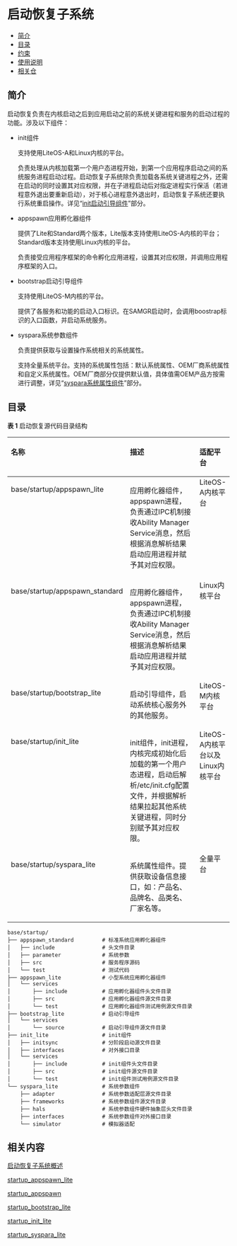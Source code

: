 # 启动恢复子系统<a name="ZH-CN_TOPIC_0000001124561621"></a>

-   [简介](#section11660541593)
-   [目录](#section161941989596)
-   [约束](#section1718733212019)
-   [使用说明](#section8533192617117)
-   [相关仓](#section1371113476307)

## 简介<a name="section11660541593"></a>

启动恢复负责在内核启动之后到应用启动之前的系统关键进程和服务的启动过程的功能。涉及以下组件：

-   init组件

    支持使用LiteOS-A和Linux内核的平台。

    负责处理从内核加载第一个用户态进程开始，到第一个应用程序启动之间的系统服务进程启动过程。启动恢复子系统除负责加载各系统关键进程之外，还需在启动的同时设置其对应权限，并在子进程启动后对指定进程实行保活（若进程意外退出要重新启动），对于核心进程意外退出时，启动恢复子系统还要执行系统重启操作。详见“[init启动引导组件](../device-dev/subsystems/subsys-boot-init.md)”部分。


-   appspawn应用孵化器组件

    提供了Lite和Standard两个版本，Lite版本支持使用LiteOS-A内核的平台；Standard版本支持使用Linux内核的平台。

    负责接受应用程序框架的命令孵化应用进程，设置其对应权限，并调用应用程序框架的入口。

-   bootstrap启动引导组件

    支持使用LiteOS-M内核的平台。

    提供了各服务和功能的启动入口标识。在SAMGR启动时，会调用boostrap标识的入口函数，并启动系统服务。

-   syspara系统参数组件

    负责提供获取与设置操作系统相关的系统属性。

    支持全量系统平台。支持的系统属性包括：默认系统属性、OEM厂商系统属性和自定义系统属性。OEM厂商部分仅提供默认值，具体值需OEM产品方按需进行调整，详见“[syspara系统属性组件](../device-dev/subsystems/subsys-boot-syspara.md)”部分。


## 目录<a name="section161941989596"></a>

**表 1**  启动恢复源代码目录结构

<a name="table2977131081412"></a>

<table><thead align="left"><tr id="row7977610131417"><th class="cellrowborder" valign="top" width="20.880000000000003%" id="mcps1.2.4.1.1"><p id="p18792459121314"><a name="p18792459121314"></a><a name="p18792459121314"></a>名称</p>
</th>
<th class="cellrowborder" valign="top" width="65.2%" id="mcps1.2.4.1.2"><p id="p77921459191317"><a name="p77921459191317"></a><a name="p77921459191317"></a>描述</p>
</th>
<th class="cellrowborder" valign="top" width="13.919999999999998%" id="mcps1.2.4.1.3"><p id="p101617019356"><a name="p101617019356"></a><a name="p101617019356"></a>适配平台</p>
</th>
</tr>
</thead>
<tbody><tr id="row17977171010144"><td class="cellrowborder" valign="top" width="20.880000000000003%" headers="mcps1.2.4.1.1 "><p id="p2793159171311"><a name="p2793159171311"></a><a name="p2793159171311"></a>base/startup/appspawn_lite</p>
</td>
<td class="cellrowborder" valign="top" width="65.2%" headers="mcps1.2.4.1.2 "><p id="p879375920132"><a name="p879375920132"></a><a name="p879375920132"></a>应用孵化器组件，appspawn进程，负责通过IPC机制接收Ability Manager Service消息，然后根据消息解析结果启动应用进程并赋予其对应权限。</p>
</td>
<td class="cellrowborder" valign="top" width="13.919999999999998%" headers="mcps1.2.4.1.3 ">LiteOS-A内核平台
</td>
</tr>
<tr id="row17977171010144"><td class="cellrowborder" valign="top" width="20.880000000000003%" headers="mcps1.2.4.1.1 "><p id="p2793159171311"><a name="p2793159171311"></a><a name="p2793159171311"></a>base/startup/appspawn_standard</p>
</td>
<td class="cellrowborder" valign="top" width="65.2%" headers="mcps1.2.4.1.2 "><p id="p879375920132"><a name="p879375920132"></a><a name="p879375920132"></a>应用孵化器组件，appspawn进程，负责通过IPC机制接收Ability Manager Service消息，然后根据消息解析结果启动应用进程并赋予其对应权限。</p>
</td>
<td class="cellrowborder" valign="top" width="13.919999999999998%" headers="mcps1.2.4.1.3 ">Linux内核平台
</td>
</tr>
<tr id="row6978161091412"><td class="cellrowborder" valign="top" width="20.880000000000003%" headers="mcps1.2.4.1.1 "><p id="p37931659101311"><a name="p37931659101311"></a><a name="p37931659101311"></a>base/startup/bootstrap_lite</p>
</td>
<td class="cellrowborder" valign="top" width="65.2%" headers="mcps1.2.4.1.2 "><p id="p6793059171318"><a name="p6793059171318"></a><a name="p6793059171318"></a>启动引导组件，启动系统核心服务外的其他服务。</p>
</td>
<td class="cellrowborder" valign="top" width="13.919999999999998%" headers="mcps1.2.4.1.3 ">LiteOS-M内核平台
</td>
</tr>
<tr id="row6978201031415"><td class="cellrowborder" align="left" valign="top" width="20.880000000000003%" headers="mcps1.2.4.1.1 "><p id="p117935599130"><a name="p117935599130"></a><a name="p117935599130"></a>base/startup/init_lite</p>
</td>
<td class="cellrowborder" valign="top" width="65.2%" headers="mcps1.2.4.1.2 "><p id="p0793185971316"><a name="p0793185971316"></a><a name="p0793185971316"></a>init组件，init进程，内核完成初始化后加载的第一个用户态进程，启动后解析/etc/init.cfg配置文件，并根据解析结果拉起其他系统关键进程，同时分别赋予其对应权限。</p>
</td>
<td class="cellrowborder" valign="top" width="13.919999999999998%" headers="mcps1.2.4.1.3 ">LiteOS-A内核平台以及Linux内核平台</td>
</tr>
<tr id="row1897841071415"><td class="cellrowborder" valign="top" width="20.880000000000003%" headers="mcps1.2.4.1.1 "><p id="p469782418557"><a name="p469782418557"></a><a name="p469782418557"></a>base/startup/syspara_lite</p>
</td>
<td class="cellrowborder" valign="top" width="65.2%" headers="mcps1.2.4.1.2 "><p id="p15697102412558"><a name="p15697102412558"></a><a name="p15697102412558"></a>系统属性组件。提供获取设备信息接口，如：产品名、品牌名、品类名、厂家名等。</p>
</td>
<td class="cellrowborder" valign="top" width="13.919999999999998%" headers="mcps1.2.4.1.3 ">全量平台</td>
</tr>
</tbody>
</table>


```
base/startup/
├── appspawn_standard         # 标准系统应用孵化器组件
│   ├── include               # 头文件目录
│   ├── parameter             # 系统参数
│   ├── src                   # 服务程序源码
│   └── test                  # 测试代码
├── appspawn_lite             # 小型系统应用孵化器组件
│   └── services
│       ├── include           # 应用孵化器组件头文件目录
│       ├── src               # 应用孵化器组件源文件目录
│       └── test              # 应用孵化器组件测试用例源文件目录
├── bootstrap_lite            # 启动引导组件
│   └── services
│       └── source            # 启动引导组件源文件目录
├── init_lite                 # init组件
│   ├── initsync              # 分阶段启动源文件目录
│   ├── interfaces            # 对外接口目录
│   └── services
│       ├── include           # init组件头文件目录
│       ├── src               # init组件源文件目录
│       └── test              # init组件测试用例源文件目录
└── syspara_lite              # 系统参数组件
    ├── adapter               # 系统参数适配层源文件目录
    ├── frameworks            # 系统参数组件源文件目录
    ├── hals                  # 系统参数组件硬件抽象层头文件目录
    ├── interfaces            # 系统参数组件对外接口目录
    └── simulator             # 模拟器适配
```

## 相关内容<a name="section1371113476307"></a>

[启动恢复子系统概述](../device-dev/subsystems/subsys-boot-overview.md)

[startup\_appspawn\_lite](https://gitee.com/openharmony/startup_appspawn_lite)

[startup\_appspawn](https://gitee.com/openharmony/startup_appspawn)

[startup\_bootstrap\_lite](https://gitee.com/openharmony/startup_bootstrap_lite)

[startup_init_lite](https://gitee.com/openharmony/startup_init_lite)

[startup\_syspara\_lite](https://gitee.com/openharmony/startup_syspara_lite)

